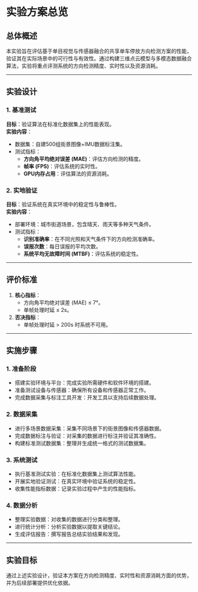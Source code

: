 # 实验方案总览

## 总体概述

本实验旨在评估基于单目视觉与传感器融合的共享单车停放方向检测方案的性能，验证其在实际场景中的可行性与有效性。通过构建三维点云模型与多模态数据融合算法，实验将重点评测系统的方向检测精度、实时性以及资源消耗。

---

## 实验设计

### 1. 基准测试

**目标**：验证算法在标准化数据集上的性能表现。  
**实验内容**：

- 数据集：自建500组街景图像+IMU数据标注集。
- 测试指标：
  - **方向角平均绝对误差 (MAE)**：评估方向检测的精度。
  - **帧率 (FPS)**：评估系统的实时性。
  - **GPU内存占用**：评估算法的资源消耗。

### 2. 实地验证

**目标**：验证系统在真实环境中的稳定性与鲁棒性。  
**实验内容**：

- 部署环境：城市街道场景，包含晴天、雨天等多种天气条件。
- 测试指标：
  - **识别准确率**：在不同光照和天气条件下的方向检测准确率。
  - **误报次数**：每日误报的平均次数。
  - **系统平均无故障时间 (MTBF)**：评估系统的稳定性。

---

## 评价标准

1. **核心指标**：
   - 方向角平均绝对误差 (MAE) ≤ 7°。
   - 单帧处理时延 ≤ 2s。
2. **否决指标**：
   - 单帧处理时延 > 200s 时系统不可用。

---

## 实施步骤

### 1. 准备阶段
- 搭建实验环境与平台：完成实验所需硬件和软件环境的搭建。
- 准备测试设备与传感器：确保所有设备和传感器正常工作。
- 完成数据采集与标注工具开发：开发工具以支持后续数据处理。

### 2. 数据采集
- 进行多场景数据采集：采集不同场景下的街景图像和传感器数据。
- 完成数据标注与验证：对采集的数据进行标注并验证其准确性。
- 构建标准测试数据集：整理并生成统一格式的测试数据集。

### 3. 系统测试
- 执行基准测试实验：在标准化数据集上测试算法性能。
- 开展实地验证测试：在真实环境中验证系统的稳定性。
- 收集性能指标数据：记录实验过程中产生的性能指标。

### 4. 数据分析
- 整理实验数据：对收集的数据进行分类和整理。
- 进行统计分析：分析实验数据以提取关键结论。
- 生成评估报告：撰写报告总结实验结果和发现。

---

## 实验目标

通过上述实验设计，验证本方案在方向检测精度、实时性和资源消耗方面的优势，并为后续部署提供优化依据。

